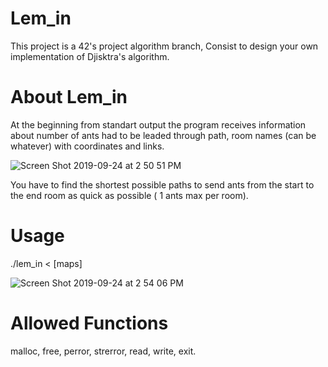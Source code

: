 # Lem_in

This project is a 42's project algorithm branch, Consist to design your own implementation of Djisktra's algorithm.

# About Lem_in 

At the beginning from standart output the program receives information about number of ants had to be leaded through path, room names (can be whatever) with coordinates and links.

![Screen Shot 2019-09-24 at 2 50 51 PM](https://user-images.githubusercontent.com/48459848/65513061-cae8c500-deda-11e9-8efa-89efce83361f.png)

You have to find the shortest possible paths to send ants from the start to the end room as quick as possible ( 1 ants max per room).
# Usage
./lem_in < [maps]

![Screen Shot 2019-09-24 at 2 54 06 PM](https://user-images.githubusercontent.com/48459848/65513291-4fd3de80-dedb-11e9-84c0-ee0a76335c66.png)
# Allowed Functions
malloc, free, perror, strerror, read, write, exit.
